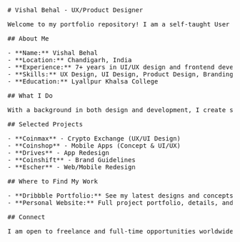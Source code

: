<!-- README.md Content in a Preformatted Block -->
<pre id="readme-content">
# Vishal Behal - UX/Product Designer

Welcome to my portfolio repository! I am a self-taught User Experience (UX) and Product Designer from India, passionate about crafting intuitive, engaging digital products and solutions.

## About Me

- **Name:** Vishal Behal
- **Location:** Chandigarh, India
- **Experience:** 7+ years in UI/UX design and frontend development
- **Skills:** UX Design, UI Design, Product Design, Branding, Frontend Development (React Native)
- **Education:** Lyallpur Khalsa College

## What I Do

With a background in both design and development, I create seamless user experiences for mobile and web applications. My approach integrates creative design thinking with practical implementation, ensuring functionality meets aesthetics.

## Selected Projects

- **Coinmax** - Crypto Exchange (UX/UI Design)
- **Coinshop** - Mobile Apps (Concept & UI/UX)
- **Drives** - App Redesign
- **Coinshift** - Brand Guidelines
- **Escher** - Web/Mobile Redesign

## Where to Find My Work

- **Dribbble Portfolio:** See my latest designs and concepts
- **Personal Website:** Full project portfolio, details, and contact

## Connect

I am open to freelance and full-time opportunities worldwide. Let’s collaborate to build engaging digital experiences!
